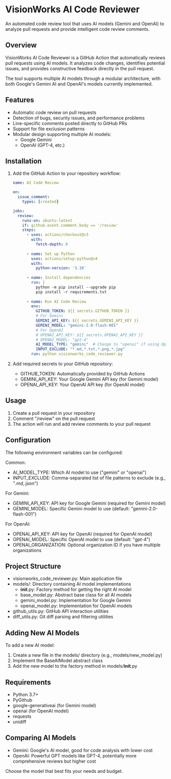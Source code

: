 VisionWorks AI Code Reviewer
============================

An automated code review tool that uses AI models (Gemini and OpenAI) to analyze pull requests and provide intelligent code review comments.

Overview
--------
VisionWorks AI Code Reviewer is a GitHub Action that automatically reviews pull requests using AI models. It analyzes code changes, identifies potential issues, and provides constructive feedback directly in the pull request.

The tool supports multiple AI models through a modular architecture, with both Google's Gemini AI and OpenAI's models currently implemented.

Features
--------
- Automatic code review on pull requests
- Detection of bugs, security issues, and performance problems
- Line-specific comments posted directly to GitHub PRs
- Support for file exclusion patterns
- Modular design supporting multiple AI models:
  - Google Gemini
  - OpenAI (GPT-4, etc.)

Installation
-----------
1. Add the GitHub Action to your repository workflow:

   ```yml
   name: AI Code Review

   on:
     issue_comment:
       types: [created]

   jobs:
     review:
       runs-on: ubuntu-latest
       if: github.event.comment.body == '/review'
       steps:
         - uses: actions/checkout@v3
           with:
             fetch-depth: 0
         
         - name: Set up Python
           uses: actions/setup-python@v4
           with:
             python-version: '3.10'
             
         - name: Install dependencies
           run: |
             python -m pip install --upgrade pip
             pip install -r requirements.txt
             
         - name: Run AI Code Review
           env:
             GITHUB_TOKEN: ${{ secrets.GITHUB_TOKEN }}
             # For Gemini
             GEMINI_API_KEY: ${{ secrets.GEMINI_API_KEY }}
             GEMINI_MODEL: "gemini-2.0-flash-001"
             # For OpenAI
             # OPENAI_API_KEY: ${{ secrets.OPENAI_API_KEY }}
             # OPENAI_MODEL: "gpt-4"
             AI_MODEL_TYPE: "gemini"  # Change to "openai" if using OpenAI
             INPUT_EXCLUDE: "*.md,*.txt,*.png,*.jpg"
           run: python visionworks_code_reviewer.py
   ```

2. Add required secrets to your GitHub repository:
   - GITHUB_TOKEN: Automatically provided by GitHub Actions
   - GEMINI_API_KEY: Your Google Gemini API key (for Gemini model)
   - OPENAI_API_KEY: Your OpenAI API key (for OpenAI model)

Usage
-----
1. Create a pull request in your repository
2. Comment "/review" on the pull request
3. The action will run and add review comments to your pull request

Configuration
------------
The following environment variables can be configured:

Common:
- AI_MODEL_TYPE: Which AI model to use ("gemini" or "openai")
- INPUT_EXCLUDE: Comma-separated list of file patterns to exclude (e.g., "*.md,*.json")

For Gemini:
- GEMINI_API_KEY: API key for Google Gemini (required for Gemini model)
- GEMINI_MODEL: Specific Gemini model to use (default: "gemini-2.0-flash-001")

For OpenAI:
- OPENAI_API_KEY: API key for OpenAI (required for OpenAI model)
- OPENAI_MODEL: Specific OpenAI model to use (default: "gpt-4")
- OPENAI_ORGANIZATION: Optional organization ID if you have multiple organizations

Project Structure
----------------
- visionworks_code_reviewer.py: Main application file
- models/: Directory containing AI model implementations
  - __init__.py: Factory method for getting the right AI model
  - base_model.py: Abstract base class for all AI models
  - gemini_model.py: Implementation for Google Gemini
  - openai_model.py: Implementation for OpenAI models
- github_utils.py: GitHub API interaction utilities
- diff_utils.py: Git diff parsing and filtering utilities

Adding New AI Models
-------------------
To add a new AI model:

1. Create a new file in the models/ directory (e.g., models/new_model.py)
2. Implement the BaseAIModel abstract class
3. Add the new model to the factory method in models/__init__.py

Requirements
-----------
- Python 3.7+
- PyGithub
- google-generativeai (for Gemini model)
- openai (for OpenAI model)
- requests
- unidiff

Comparing AI Models
------------------
- Gemini: Google's AI model, good for code analysis with lower cost
- OpenAI: Powerful GPT models like GPT-4, potentially more comprehensive reviews but higher cost

Choose the model that best fits your needs and budget.
